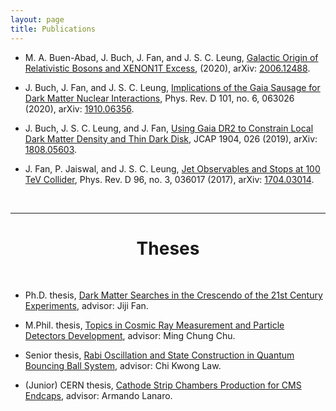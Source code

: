 ```yaml
---
layout: page
title: Publications
---
```



* M. A. Buen-Abad, J. Buch, J. Fan, and J. S. C. Leung, [Galactic Origin of Relativistic Bosons and XENON1T Excess](https://inspirehep.net/literature/1802395), (2020), arXiv: [2006.12488](https://arxiv.org/abs/2006.12488).


* J. Buch, J. Fan, and J. S. C. Leung, [Implications of the Gaia Sausage for Dark Matter Nuclear Interactions](https://journals.aps.org/prd/abstract/10.1103/PhysRevD.101.063026), Phys. Rev. D 101, no. 6, 063026 (2020), arXiv: [1910.06356](https://arxiv.org/abs/1910.06356).


* J. Buch, J. S. C. Leung, and J. Fan, [Using Gaia DR2 to Constrain Local Dark Matter Density and Thin Dark Disk](https://iopscience.iop.org/article/10.1088/1475-7516/2019/04/026), JCAP 1904, 026 (2019), arXiv: [1808.05603](https://arxiv.org/abs/1808.05603).


* J. Fan, P. Jaiswal, and J. S. C. Leung, [Jet Observables and Stops at 100 TeV Collider](https://journals.aps.org/prd/abstract/10.1103/PhysRevD.96.036017), Phys. Rev. D 96, no. 3, 036017 (2017), arXiv: [1704.03014](https://arxiv.org/abs/1704.03014).

<br>
<center>
<hr>
<h1> Theses </h1>
<br>
</center>

* Ph.D. thesis, [Dark Matter Searches in the Crescendo of the 21st Century Experiments](../assets/PhDThesis.pdf), advisor: Jiji Fan.

* M.Phil. thesis, [Topics in Cosmic Ray Measurement and Particle Detectors Development](../assets/MasterThesis.pdf), advisor: Ming Chung Chu.

* Senior thesis, [Rabi Oscillation and State Construction in Quantum Bouncing Ball System](../assets/SeniorThesis.pdf), advisor: Chi Kwong Law.

* (Junior) CERN thesis, [Cathode Strip Chambers Production for CMS Endcaps](../assets/CERNThesis.pdf), advisor: Armando Lanaro.

